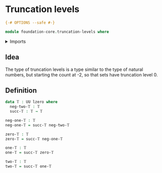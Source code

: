 # Truncation levels

```agda
{-# OPTIONS --safe #-}

module foundation-core.truncation-levels where
```

<details><summary>Imports</summary>

```agda
open import foundation-core.universe-levels
```

</details>

## Idea

The type of truncation levels is a type similar to the type of natural numbers,
but starting the count at -2, so that sets have truncation level 0.

## Definition

```agda
data 𝕋 : UU lzero where
  neg-two-𝕋 : 𝕋
  succ-𝕋 : 𝕋 → 𝕋

neg-one-𝕋 : 𝕋
neg-one-𝕋 = succ-𝕋 neg-two-𝕋

zero-𝕋 : 𝕋
zero-𝕋 = succ-𝕋 neg-one-𝕋

one-𝕋 : 𝕋
one-𝕋 = succ-𝕋 zero-𝕋

two-𝕋 : 𝕋
two-𝕋 = succ-𝕋 one-𝕋
```
